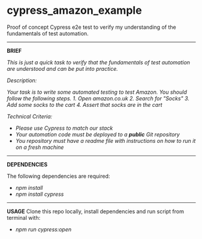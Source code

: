 # cypress_amazon_example

Proof of concept Cypress e2e test to verify my understanding of the fundamentals of test automation.

---
**BRIEF**

*This is just a quick task to verify that the fundamentals of test automation are understood and can be put into practice.*

*Description:*

*Your task is to write some automated testing to test Amazon.*
*You should follow the following steps.*
*1. Open amazon.co.uk*
*2. Search for "Socks"*
*3. Add some socks to the cart*
*4. Assert that socks are in the cart*

*Technical Criteria:*
* *Please use Cypress to match our stack*
* *Your automation code must be deployed to a **public** Git repository*
* *You repository must have a readme file with instructions on how to run it on a fresh machine*

---
**DEPENDENCIES**

The following dependencies are required:
* *npm install*
* *npm install cypress*

---
**USAGE**
Clone this repo locally, install dependencies and run script from terminal with:
* *npm run cypress:open*
